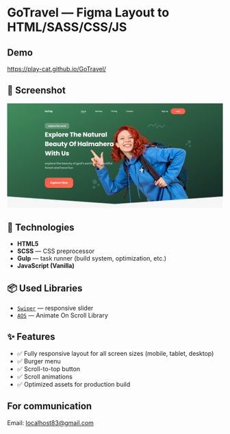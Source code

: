 # GoTravel — Figma Layout to HTML/SASS/CSS/JS

## Demo

https://play-cat.github.io/GoTravel/

## 📸 Screenshot

![Screenshot](https://github.com/play-cat/GoTravel/raw/master/screenshot.jpg)

## 🔧 Technologies

- **HTML5**
- **SCSS** — CSS preprocessor
- **Gulp** — task runner (build system, optimization, etc.)
- **JavaScript (Vanilla)**

## 📦 Used Libraries

- [`Swiper`](https://swiperjs.com/) — responsive slider
- [`AOS`](https://michalsnik.github.io/aos/) — Animate On Scroll Library

## ✨ Features

- ✅ Fully responsive layout for all screen sizes (mobile, tablet, desktop)
- ✅ Burger menu
- ✅ Scroll-to-top button
- ✅ Scroll animations
- ✅ Optimized assets for production build

## For communication

Email: [localhost83@gmail.com](mailto:localhost83@gmail.com)
